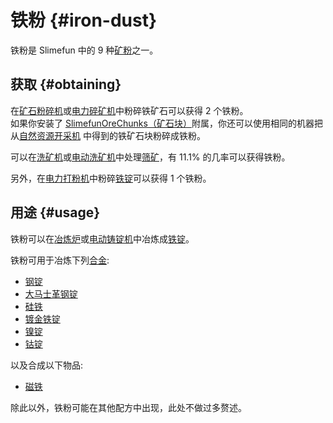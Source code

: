 # 铁粉 {#iron-dust}

铁粉是 Slimefun 中的 9 种[矿粉](/Dusts)之一。

## 获取 {#obtaining}

在[矿石粉碎机](/Ore-Crusher)或[电力碎矿机](/Electric-Ore-Grinder)中粉碎铁矿石可以获得 2 个铁粉。  
如果你安装了 [SlimefunOreChunks（矿石块）](/Addons#official-addons)附属，你还可以使用相同的机器把从[自然资源开采机](/GEO-Miner) 中得到的铁矿石块粉碎成铁粉。

可以在[洗矿机](/Ore-Washer)或[电动洗矿机](/Electric-Dust-Washer)中处理[筛矿](/Sifted-Ore)，有 11.1% 的几率可以获得铁粉。

另外，在[电力打粉机](/Electric-Ingot-Pulverizer)中粉碎[铁锭](/Iron-Ingot)可以获得 1 个铁粉。

## 用途 {#usage}

铁粉可以在[冶炼炉](/Smeltery)或[电动铸锭机](/Electric-Ingot-Factory)中冶炼成[铁锭](/Iron-Ingot)。

铁粉可用于冶炼下列[合金](/Ingots#alloys):

* [钢锭](/Steel-Ingot)
* [大马士革钢锭](/Damascus-Steel-Ingot)
* [硅铁](/Ferrosilicon)
* [镀金铁锭](/Gilded-Iron)
* [镍锭](/Nickel-Ingot)
* [钴锭](/Cobalt-Ingot)

以及合成以下物品:

* [磁铁](/Magnet)

除此以外，铁粉可能在其他配方中出现，此处不做过多赘述。
